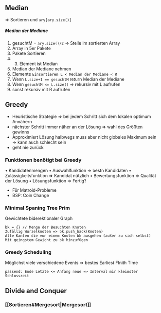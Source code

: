 ## Median
=> Sortieren und `ary[ary.size()]`

##### Median der Mediane
1. gesuchtM = `ary.size()/2` => Stelle im sortierten Array
2. Array in 5er Pakete
3. Pakete Sortieren
4. 3. Element ist Median
5. Median der Mediane nehmen
6. Elemente ``Einsortieren L < Median der Mediane < R``
7. Wenn ``L.size+1 == gesuchtM`` return Median der Mediane
8. Wenn ``gesuchtM <= L.size()`` => rekursiv mit L aufrufen
9. sonst rekursiv mit R aufrufen

## Greedy
- Heuristische Strategie => bei jedem Schritt sich dem lokalen optimum Annähern
- nächster Schritt immer näher an der Lösung => wahl des Größten gewinns
- Approximiert Lösung halbwegs muss aber nicht globales Maximum sein => kann auch schlecht sein
- geht nie zurück

### Funktionen benötigt bei Greedy
• Kandidatenmengen
• Auswahlfunktion => bestn Kandidaten
• Zulässigkeitsfunktion => Kandidat nützlich
• Bewertungsfunktion => Qualität der Lösung
• Lösungsfunktion => Fertig?
- Für Matroid-Probleme
- BSP: Coin Change

### Minimal Spaning Tree Prim
Gewichtete biderektionaler Graph
```
bk = {} // Menge der Besuchten Knoten
Zufällig Wurzelknoten => bk.push_back(Knoten)
Alle Kanten die von einem Knoten bk ausgehen (außer zu sich selbst)
Mit geingstem Gewicht zu bk hinzufügen

```

### Greedy Scheduling
Möglichst viele verschiedene Events => bestes Earliest FInith Time
```
passend: Ende Letzte <= Anfang neue => Interval mir kleinster Schlusszeit
```

## Divide and Conquer

### [[Sortieren#Mergesort|Mergesort]]
